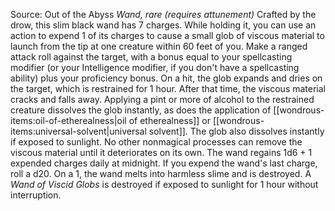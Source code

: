 Source: Out of the Abyss
*Wand, rare (requires attunement)*
Crafted by the drow, this slim black wand has 7 charges. While holding it, you can use an action to expend 1 of its charges to cause a small glob of viscous material to launch from the tip at one creature within 60 feet of you. Make a ranged attack roll against the target, with a bonus equal to your spellcasting modifier (or your Intelligence modifier, if you don't have a spellcasting ability) plus your proficiency bonus. On a hit, the glob expands and dries on the target, which is restrained for 1 hour. After that time, the viscous material cracks and falls away.
Applying a pint or more of alcohol to the restrained creature dissolves the glob instantly, as does the application of [[wondrous-items:oil-of-etherealness|oil of etherealness]] or [[wondrous-items:universal-solvent|universal solvent]]. The glob also dissolves instantly if exposed to sunlight. No other nonmagical processes can remove the viscous material until it deteriorates on its own.
The wand regains 1d6 + 1 expended charges daily at midnight. If you expend the wand's last charge, roll a d20. On a 1, the wand melts into harmless slime and is destroyed.
A *Wand of Viscid Globs* is destroyed if exposed to sunlight for 1 hour without interruption.